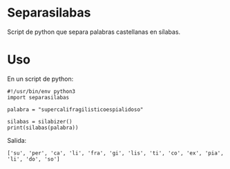 Separasilabas
=============

Script de python que separa palabras castellanas en sílabas.

Uso
===

En un script de python:


    #!/usr/bin/env python3
    import separasilabas
    
    palabra = "supercalifragilisticoespialidoso"
    
    silabas = silabizer()
    print(silabas(palabra))

Salida:

    ['su', 'per', 'ca', 'li', 'fra', 'gi', 'lis', 'ti', 'co', 'ex', 'pia', 'li', 'do', 'so']
